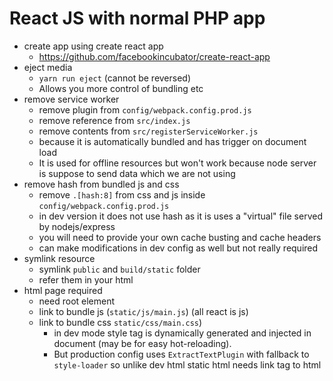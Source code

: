 #  React JS with normal PHP app

* create app using create react app
  * https://github.com/facebookincubator/create-react-app
* eject media
  * `yarn run eject` (cannot be reversed)
  * Allows you more control of bundling etc
* remove service worker 
  * remove plugin from `config/webpack.config.prod.js`
  * remove reference from `src/index.js`
  * remove contents from `src/registerServiceWorker.js`
  * because it is automatically bundled and has trigger on document load
  * It is used for offline resources but won't work because node server is suppose to send data which we are not using
* remove hash from bundled js and css
  * remove `.[hash:8]` from css and js inside `config/webpack.config.prod.js`
  * in dev version it does not use hash as it is uses a "virtual" file served by nodejs/express
  * you will need to provide your own cache busting and cache headers
  *  can make modifications in dev config as well but not really required
* symlink resource
  * symlink `public` and `build/static` folder
  * refer them in your html
* html page required
  * need root element
  * link to bundle js (`static/js/main.js`) (all react is js)
  * link to bundle css `static/css/main.css`) 
    * in dev mode style tag is dynamically generated and injected in document (may be for easy hot-reloading). 
    * But production config uses `ExtractTextPlugin` with fallback to `style-loader` so unlike dev html static html needs link tag to html
